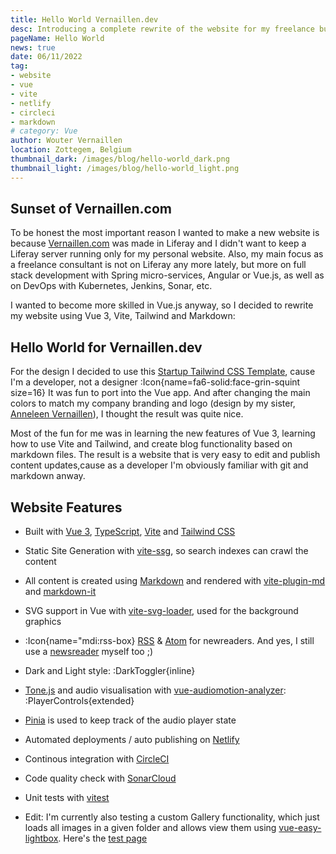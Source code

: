 ```yaml
---
title: Hello World Vernaillen.dev
desc: Introducing a complete rewrite of the website for my freelance business, now built with Vue 3, Vite, Tailwind and Markdown
pageName: Hello World
news: true
date: 06/11/2022
tag:
- website
- vue
- vite
- netlify
- circleci
- markdown
# category: Vue
author: Wouter Vernaillen
location: Zottegem, Belgium
thumbnail_dark: /images/blog/hello-world_dark.png
thumbnail_light: /images/blog/hello-world_light.png
---
```


## Sunset of Vernaillen.com

To be honest the most important reason I wanted to make a new website is because [Vernaillen.com](https://www.vernaillen.com) was made in Liferay and I didn't want to keep a Liferay server running only for my personal website.
Also, my main focus as a freelance consultant is not on Liferay any more lately, but more on full stack development with Spring micro-services, Angular or Vue.js, as well as on DevOps with Kubernetes, Jenkins, Sonar, etc.

I wanted to become more skilled in Vue.js anyway, so I decided to rewrite my website using Vue 3, Vite, Tailwind and Markdown:

## Hello World for Vernaillen.dev

For the design I decided to use this [Startup Tailwind CSS Template](https://tailwindtemplates.co/templates/startup), cause I'm a developer, not a designer :Icon{name=fa6-solid:face-grin-squint size=16}
It was fun to port into the Vue app. And after changing the main colors to match my company branding and logo (design by my sister, [Anneleen Vernaillen](https://www.anneleenvernaillen.com)), I thought the result was quite nice.

Most of the fun for me was in learning the new features of Vue 3, learning how to use Vite and Tailwind, and  create blog functionality based on markdown files.
The result is a website that is very easy to edit and publish content updates,cause as a developer I'm obviously familiar with git and markdown anway.

## Website Features

* Built with [Vue 3](https://vuejs.org/), [TypeScript](https://vuejs.org/guide/typescript/overview.html), [Vite](https://vitejs.dev/) and [Tailwind CSS](https://tailwindcss.com/)
* Static Site Generation with [vite-ssg](https://github.com/antfu/vite-ssg), so search indexes can crawl the content
* All content is created using [Markdown](https://daringfireball.net/projects/markdown/) and rendered with [vite-plugin-md](https://github.com/antfu/vite-plugin-md) and [markdown-it](https://markdown-it.github.io/)
* SVG support in Vue with [vite-svg-loader](https://github.com/jpkleemans/vite-svg-loader), used for the background graphics
* :Icon{name="mdi:rss-box} [RSS](https://vernaillen.dev/feed.xml) & [Atom](https://vernaillen.dev/feed.xml) for newreaders.  And yes, I still use a [newsreader](https://feedly.com) myself too ;)
* Dark and Light style: :DarkToggler{inline}
* [Tone.js](https://tonejs.github.io/) and audio visualisation with [vue-audiomotion-analyzer](https://vue-audiomotion-analyzer.dev/):
 :PlayerControls{extended}

* [Pinia](https://pinia.vuejs.org/) is used to keep track of the audio player state
* Automated deployments / auto publishing on [Netlify](https://www.netlify.com/)
* Continous integration with [CircleCI](https://app.circleci.com/pipelines/github/vernaillen/vernaillen.dev?filter=all)
* Code quality check with [SonarCloud](https://sonarcloud.io/summary/new_code?id=vernaillen.dev)
* Unit tests with [vitest](https://vitest.dev/)
* Edit: I'm currently also testing a custom Gallery functionality, which just loads all images in a given folder and allows view them using [vue-easy-lightbox](https://onycat.com/vue-easy-lightbox/). Here's the [test page](/gallery)
